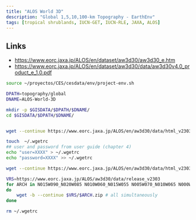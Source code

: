 ```yaml
---
title: "ALOS World 3D"
description: "Global 1,5,10,100-km Topography - EarthEnv"
tags: [tropical shrublands, IUCN-GET, IUCN-RLE, JAXA, ALOS]
---
```



## Links

- https://www.eorc.jaxa.jp/ALOS/en/dataset/aw3d30/aw3d30_e.htm
- https://www.eorc.jaxa.jp/ALOS/en/dataset/aw3d30/data/aw3d30v4.0_product_e_1.0.pdf

```sh
source ~/proyectos/CES/cesdata/env/project-env.sh

DPATH=topography/global
DNAME=ALOS-World-3D

mkdir -p $GISDATA/$DPATH/$DNAME/
cd $GISDATA/$DPATH/$DNAME/


wget --continue https://www.eorc.jaxa.jp/ALOS/en/aw3d30/data/html_v2303/s010w090_n020w060.htm

touch  ~/.wgetrc
## user and password from user guide (chapter 4)
echo "user=XXXX" > ~/.wgetrc
echo "password=XXXX" >> ~/.wgetrc

wget --continue https://www.eorc.jaxa.jp/ALOS/en/aw3d30/data/html_v2303/s010w090_n020w060.htm

VRS=https://www.eorc.jaxa.jp/ALOS/aw3d30/data/release_v2303
for ARCH in N015W090_N020W085 N010W060_N015W055 N005W070_N010W065 N000W070_N005W065 S005W070_N000W065 N005W065_N010W060 N000W065_N005W060 N005W060_N010W055 N000W060_N005W055 N005W055_N010W050 N000W055_N005W050 S005W055_N000W050 S005W060_N000W055 S005W065_N000W060
do
    wget -b --continue $VRS/$ARCH.zip # all simultaneously
done

rm ~/.wgetrc


```